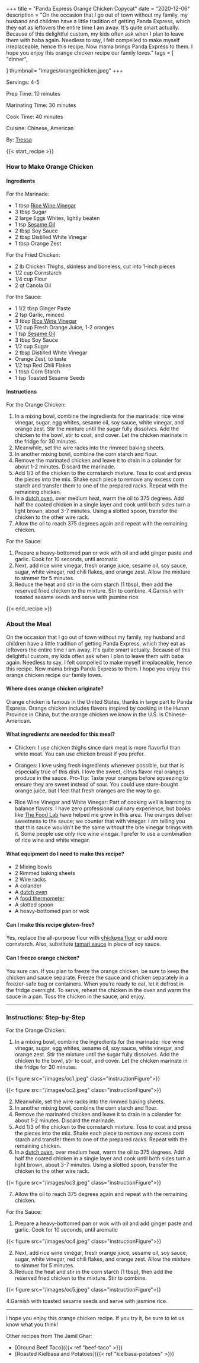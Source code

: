 +++
title = "Panda Express Orange Chicken Copycat"
date = "2020-12-06"
description = "On the occasion that I go out of town without my family, my husband and children have a little tradition of getting Panda Express, which they eat as leftovers the entire time I am away. It's quite smart actually. Because of this delightful custom, my kids often ask when I plan to leave them with baba again. Needless to say, I felt compelled to make myself irreplaceable, hence this recipe. Now mama brings Panda Express to them. I hope you enjoy this orange chicken recipe our family loves."
tags = [
    "dinner",
    
]
thumbnail= "images/orangechicken.jpeg"
+++

Servings: 4-5 <!--more-->

Prep Time: 10 minutes 

Marinating Time: 30 minutes 

Cook Time: 40 minutes

Cuisine: Chinese, American

By: [Tressa](https://www.jamilghar.com/about/)

{{< start_recipe >}}

### How to Make Orange Chicken 

#### Ingredients 

For the Marinade:

* 1 tbsp [Rice Wine Vinegar](https://amzn.to/3feHUZc)
* 3 tbsp Sugar
* 2 large Eggs Whites, lightly beaten
* 1 tsp [Sesame Oil](https://amzn.to/3b72o2v)
* 2 tbsp Soy Sauce
* 2 tbsp Distilled White Vinegar
* 1 tbsp Orange Zest 

For the Fried Chicken:

* 2 lb Chicken Thighs, skinless and boneless, cut into 1-inch pieces
* 1/2 cup Cornstarch
* 1/4 cup Flour
* 2 qt Canola Oil

For the Sauce:

* 1 1/2 tbsp Ginger Paste
* 2 tsp Garlic, minced
* 3 tbsp [Rice Wine Vinegar](https://amzn.to/3feHUZc)
* 1/2 cup Fresh Orange Juice, 1-2 oranges
* 1 tsp [Sesame Oil](https://amzn.to/3b72o2v)
* 3 tbsp Soy Sauce
* 1/2 cup Sugar
* 2 tbsp Distilled White Vinegar
* Orange Zest, to taste 
* 1/2 tsp Red Chili Flakes
* 1 tbsp Corn Starch
* 1 tsp Toasted Sesame Seeds 

#### Instructions 

For the Orange Chicken: 

1. In a mixing bowl, combine the ingredients for the marinade: rice wine vinegar, sugar, egg whites, sesame oil, soy sauce, white vinegar, and orange zest. Stir the mixture until the sugar fully dissolves. Add the chicken to the bowl, stir to coat, and cover. Let the chicken marinate in the fridge for 30 minutes.
2. Meanwhile, set the wire racks into the rimmed baking sheets.
3. In another mixing bowl, combine the corn starch and flour.
4. Remove the marinated chicken and leave it to drain in a colander for about 1-2 minutes. Discard the marinade. 
5. Add 1/3 of the chicken to the cornstarch mixture. Toss to coat and press the pieces into the mix. Shake each piece to remove any excess corn starch and transfer them to one of the prepared racks. Repeat with the remaining chicken.
6. In a [dutch oven](https://amzn.to/3qK1Llq), over medium heat, warm the oil to 375 degrees. Add half the coated chicken in a single layer and cook until both sides turn a light brown, about 3-7 minutes. Using a slotted spoon, transfer the chicken to the other wire rack.
7. Allow the oil to reach 375 degrees again and repeat with the remaining chicken. 

For the Sauce: 

1. Prepare a heavy-bottomed pan or wok with oil and add ginger paste and garlic. Cook for 10 seconds, until aromatic
2. Next, add rice wine vinegar, fresh orange juice, sesame oil, soy sauce, sugar, white vinegar, red chili flakes, and orange zest. Allow the mixture to simmer for 5 minutes. 
3. Reduce the heat and stir in the corn starch (1 tbsp), then add the reserved fried chicken to the mixture. Stir to combine. 
4.Garnish with toasted sesame seeds and serve with jasmine rice. 

{{< end_recipe >}}

### About the Meal 

On the occasion that I go out of town without my family, my husband and children have a little tradition of getting Panda Express, which they eat as leftovers the entire time I am away. It's quite smart actually. Because of this delightful custom, my kids often ask when I plan to leave them with baba again. Needless to say, I felt compelled to make myself irreplaceable, hence this recipe. Now mama brings Panda Express to them. I hope you enjoy this orange chicken recipe our family loves. 

#### Where does orange chicken originate?

Orange chicken is famous in the United States, thanks in large part to Panda Express. Orange chicken includes flavors inspired by cooking in the Hunan Province in China, but the orange chicken we know in the U.S. is Chinese-American.  

#### What ingredients are needed for this meal?

* Chicken: I use chicken thighs since dark meat is more flavorful than white meat. You can use chicken breast if you prefer.

* Oranges: I love using fresh ingredients whenever possible, but that is especially true of this dish. I love the sweet, citrus flavor real oranges produce in the sauce.  Pro-Tip: Taste your oranges before squeezing to ensure they are sweet instead of sour. You could use store-bought orange juice, but I feel that fresh oranges are the way to go. 

* Rice Wine Vinegar and White Vinegar: Part of cooking well is learning to balance flavors. I have zero professional culinary experience, but books like [The Food Lab](https://amzn.to/3ezumr7) have helped me grow in this area. The oranges deliver sweetness to the sauce; we counter that with vinegar. I am telling you that this sauce wouldn't be the same without the bite vinegar brings with it. Some people use only rice wine vinegar. I prefer to use a combination of rice wine and white vinegar. 

#### What equipment do I need to make this recipe?

* 2 Mixing bowls
* 2 Rimmed baking sheets 
* 2 Wire racks 
* A colander
* A [dutch oven](https://amzn.to/3qK1Llq)
* A [food thermometer](https://amzn.to/38BMn44) 
* A slotted spoon 
* A heavy-bottomed pan or wok

#### Can I make this recipe gluten-free?

Yes, replace the all-purpose flour with [chickpea flour](https://amzn.to/30F0Vf2) or add more cornstarch. Also, substitute [tamari sauce](https://amzn.to/30F0uBo) in place of soy sauce.

#### Can I freeze orange chicken?

You sure can. If you plan to freeze the orange chicken, be sure to keep the chicken and sauce separate. Freeze the sauce and chicken separately in a freezer-safe bag or containers. When you’re ready to eat, let it defrost in the fridge overnight. To serve, reheat the chicken in the oven and warm the sauce in a pan. Toss the chicken in the sauce, and enjoy. 

----

### Instructions: Step-by-Step

For the Orange Chicken: 

1. In a mixing bowl, combine the ingredients for the marinade: rice wine vinegar, sugar, egg whites, sesame oil, soy sauce, white vinegar, and orange zest. Stir the mixture until the sugar fully dissolves. Add the chicken to the bowl, stir to coat, and cover. Let the chicken marinate in the fridge for 30 minutes.

{{< figure src="/images/oc1.jpeg" class="instructionFigure">}}

{{< figure src="/images/oc2.jpeg" class="instructionFigure">}}

2. Meanwhile, set the wire racks into the rimmed baking sheets.
3. In another mixing bowl, combine the corn starch and flour.
4. Remove the marinated chicken and leave it to drain in a colander for about 1-2 minutes. Discard the marinade. 
5. Add 1/3 of the chicken to the cornstarch mixture. Toss to coat and press the pieces into the mix. Shake each piece to remove any excess corn starch and transfer them to one of the prepared racks. Repeat with the remaining chicken.
6. In a [dutch oven](https://amzn.to/3qK1Llq), over medium heat, warm the oil to 375 degrees. Add half the coated chicken in a single layer and cook until both sides turn a light brown, about 3-7 minutes. Using a slotted spoon, transfer the chicken to the other wire rack.

{{< figure src="/images/oc3.jpeg" class="instructionFigure">}}

7. Allow the oil to reach 375 degrees again and repeat with the remaining chicken. 

For the Sauce: 

1. Prepare a heavy-bottomed pan or wok with oil and add ginger paste and garlic. Cook for 10 seconds, until aromatic

{{< figure src="/images/oc4.jpeg" class="instructionFigure">}}

2. Next, add rice wine vinegar, fresh orange juice, sesame oil, soy sauce, sugar, white vinegar, red chili flakes, and orange zest. Allow the mixture to simmer for 5 minutes. 
3. Reduce the heat and stir in the corn starch (1 tbsp), then add the reserved fried chicken to the mixture. Stir to combine. 

{{< figure src="/images/oc5.jpeg" class="instructionFigure">}}

4.Garnish with toasted sesame seeds and serve with jasmine rice. 

----

I hope you enjoy this orange chicken recipe. If you try it, be sure to let us know what you think!

Other recipes from The Jamil Ghar:

* [Ground Beef Taco]({{< ref "beef-taco" >}})
* [Roasted Kielbasa and Potatoes]({{< ref "kielbasa-potatoes" >}})
